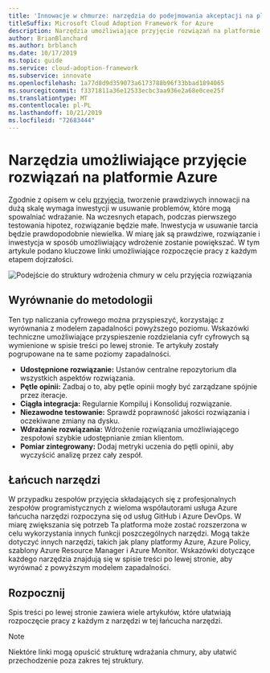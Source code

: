 ```yaml
---
title: 'Innowacje w chmurze: narzędzia do podejmowania akceptacji na platformie Azure'
titleSuffix: Microsoft Cloud Adoption Framework for Azure
description: Narzędzia umożliwiające przyjęcie rozwiązań na platformie Azure
author: BrianBlanchard
ms.author: brblanch
ms.date: 10/17/2019
ms.topic: guide
ms.service: cloud-adoption-framework
ms.subservice: innovate
ms.openlocfilehash: 1a77d8d9d359073a6173788b96f33bbad1894065
ms.sourcegitcommit: f3371811a36e12533ecbc3aa936e2a68e0cee25f
ms.translationtype: MT
ms.contentlocale: pl-PL
ms.lasthandoff: 10/21/2019
ms.locfileid: "72683444"
---
```

# <a name="tools-to-empower-adoption-in-azure"></a>Narzędzia umożliwiające przyjęcie rozwiązań na platformie Azure

Zgodnie z opisem w celu [przyjęcia](../considerations/ci-cd.md), tworzenie prawdziwych innowacji na dużą skalę wymaga inwestycji w usuwanie problemów, które mogą spowalniać wdrażanie. Na wczesnych etapach, podczas pierwszego testowania hipotez, rozwiązanie będzie małe. Inwestycja w usuwanie tarcia będzie prawdopodobnie niewielka. W miarę jak są prawdziwe, rozwiązanie i inwestycja w sposób umożliwiający wdrożenie zostanie powiększać. W tym artykule podano kluczowe linki umożliwiające rozpoczęcie pracy z każdym etapem dojrzałości.

![Podejście do struktury wdrożenia chmury w celu przyjęcia rozwiązania](../../_images/innovate/empower-adoption-maturity.png)

## <a name="alignment-to-the-methodology"></a>Wyrównanie do metodologii

Ten typ naliczania cyfrowego można przyspieszyć, korzystając z wyrównania z modelem zapadalności powyższego poziomu. Wskazówki techniczne umożliwiające przyspieszenie rozdzielania cyfr cyfrowych są wymienione w spisie treści po lewej stronie. Te artykuły zostały pogrupowane na te same poziomy zapadalności.

- **Udostępnione rozwiązanie:** Ustanów centralne repozytorium dla wszystkich aspektów rozwiązania.
- **Pętle opinii:** Zadbaj o to, aby pętle opinii mogły być zarządzane spójnie przez iteracje.
- **Ciągła integracja:** Regularnie Kompiluj i Konsoliduj rozwiązanie.
- **Niezawodne testowanie:** Sprawdź poprawność jakości rozwiązania i oczekiwane zmiany na dysku.
- **Wdrażanie rozwiązania:** Wdrożenie rozwiązania umożliwiającego zespołowi szybkie udostępnianie zmian klientom.
- **Pomiar zintegrowany:** Dodaj metryki uczenia do pętli opinii, aby wyczyścić analizę przez cały zespół.

## <a name="toolchain"></a>Łańcuch narzędzi

W przypadku zespołów przyjęcia składających się z profesjonalnych zespołów programistycznych z wieloma współautorami usługa Azure łańcucha narzędzi rozpoczyna się od usług GitHub i Azure DevOps. W miarę zwiększania się potrzeb Ta platforma może zostać rozszerzona w celu wykorzystania innych funkcji poszczególnych narzędzi. Mogą także dotyczyć innych narzędzi, takich jak plany platformy Azure, Azure Policy, szablony Azure Resource Manager i Azure Monitor. Wskazówki dotyczące każdego narzędzia znajdują się w spisie treści po lewej stronie, aby wyrównać z powyższym modelem zapadalności.

## <a name="get-started"></a>Rozpocznij

Spis treści po lewej stronie zawiera wiele artykułów, które ułatwiają rozpoczęcie pracy z każdym z narzędzi w tej łańcucha narzędzi.

> [!NOTE]
> Niektóre linki mogą opuścić strukturę wdrażania chmury, aby ułatwić przechodzenie poza zakres tej struktury.
